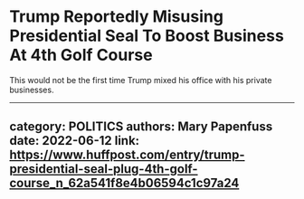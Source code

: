 # Trump Reportedly Misusing Presidential Seal To Boost Business At 4th Golf Course

This would not be the first time Trump mixed his office with his private businesses.

---
category: POLITICS
authors: Mary Papenfuss
date: 2022-06-12
link: https://www.huffpost.com/entry/trump-presidential-seal-plug-4th-golf-course_n_62a541f8e4b06594c1c97a24
---
